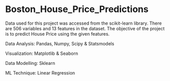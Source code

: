 # Boston_House_Price_Predictions

Data used for this project was accessed from the scikit-learn library.
There are 506 variables and 13 features in the dataset.
The objective of the project is to predict House Price using the given features.

Data Analysis: Pandas, Numpy, Scipy & Statsmodels 

Visualization: Matplotlib & Seaborn

Data Modelling: Sklearn

ML Technique: Linear Regression
